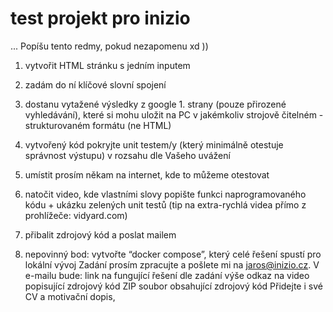 # test projekt pro inizio 
...
Popíšu tento redmy, pokud nezapomenu xd )) 


1) vytvořit HTML stránku s jedním inputem
2) zadám do ní klíčové slovní spojení

3) dostanu vytažené výsledky z google 1. strany (pouze přirozené vyhledávání), které si mohu uložit na PC v jakémkoliv strojově čitelném - strukturovaném formátu (ne HTML)

4) vytvořený kód pokryjte unit testem/y (který minimálně otestuje správnost výstupu) v rozsahu dle Vašeho uvážení

5) umístit prosím někam na internet, kde to můžeme otestovat
6) natočit video, kde vlastními slovy popište funkci naprogramovaného kódu + ukázku zelených unit testů (tip na extra-rychlá videa přímo z prohlížeče: vidyard.com)
6) přibalit zdrojový kód a poslat mailem

7) nepovinný bod: vytvořte “docker compose”, který celé řešení spustí pro lokální vývoj
Zadání prosím zpracujte a pošlete mi na jaros@inizio.cz. V e-mailu bude:
link na fungující řešení dle zadání výše
odkaz na video popisující zdrojový kód
ZIP soubor obsahující zdrojový kód
Přidejte i své CV a motivační dopis,
